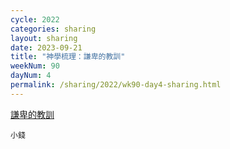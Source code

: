 ```yaml
---
cycle: 2022
categories: sharing
layout: sharing
date: 2023-09-21
title: "神學梳理：謙卑的教訓"
weekNum: 90
dayNum: 4
permalink: /sharing/2022/wk90-day4-sharing.html
---
```


[謙卑的教訓](https://eccseattle.github.io/media/sharing/2022/wk090/2023-09-21-bin.m4a)

`小錢`

